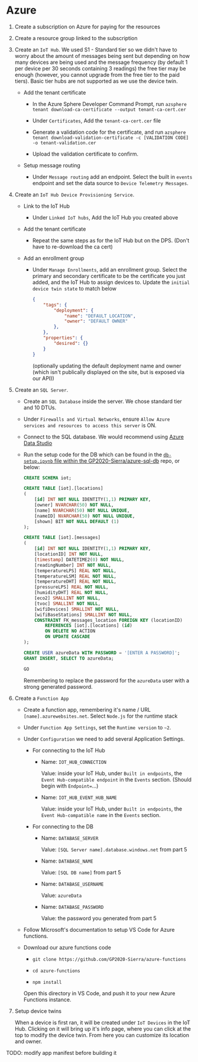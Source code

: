 # Azure

1) Create a subscription on Azure for paying for the resources

2) Create a resource group linked to the subscription

3) Create an `IoT Hub`. We used S1 - Standard tier so we didn't have to worry about the amount of messages being sent but depending on how many devices are being used and the message frequency (by default 1 per device per 30 seconds containing 3 readings) the free tier may be enough (however, you cannot upgrade from the free tier to the paid tiers). Basic tier hubs are not supported as we use the device twin.

    - Add the tenant certificate

        - In the Azure Sphere Developer Command Prompt, run `azsphere tenant download-ca-certificate --output tenant-ca-cert.cer`

        - Under `Certificates`, Add the `tenant-ca-cert.cer` file

        - Generate a validation code for the certificate, and run `azsphere tenant download-validation-certificate -c [VALIDATION CODE] -o tenant-validation.cer`

        - Upload the validation certificate to confirm.     

    - Setup message routing

        - Under `Message routing` add an endpoint. Select the built in `events` endpoint and set the data source to `Device Telemetry Messages`.

4) Create an `IoT Hub Device Provisioning Service`.

    - Link to the IoT Hub

        - Under `Linked IoT hubs`, Add the IoT Hub you created above

    - Add the tenant certificate

        - Repeat the same steps as for the IoT Hub but on the DPS. (Don't have to re-download the ca cert)

    - Add an enrollment group
    
        - Under `Manage Enrollments`, add an enrollment group. Select the primary and secondary certificate to be the certificate you just added, and the IoT Hub to assign devices to. Update the `initial device twin state` to match below

            ```json
            {
                "tags": {
                    "deployment": {
                        "name": "DEFAULT LOCATION",
                        "owner": "DEFAULT OWNER"
                    },
                },
                "properties": {
                    "desired": {}
                }
            }
            ```

            (optionally updating the default deployment name and owner (which isn't publically displayed on the site, but is exposed via our API))

5) Create an `SQL Server`.

    - Create an `SQL Database` inside the server. We chose standard tier and 10 DTUs.

    - Under `Firewalls and Virtual Networks`, ensure `Allow Azure services and resources to access this server` is ON.

    - Connect to the SQL database. We would recommend using [Azure Data Studio](https://docs.microsoft.com/en-us/sql/azure-data-studio/download-azure-data-studio?view=sql-server-ver15)

    - Run the setup code for the DB which can be found in the [`db-setup.ipynb` file within the GP2020-Sierra/azure-sql-db](https://github.com/GP2020-Sierra/azure-sql-db/blob/master/db-setup.ipynb) repo, or below:

        ```sql
        CREATE SCHEMA iot;

        CREATE TABLE [iot].[locations]
        (
            [id] INT NOT NULL IDENTITY(1,1) PRIMARY KEY,
            [owner] NVARCHAR(50) NOT NULL,
            [name] NVARCHAR(50) NOT NULL UNIQUE,
            [nameID] NVARCHAR(50) NOT NULL UNIQUE,
            [shown] BIT NOT NULL DEFAULT (1)
        );

        CREATE TABLE [iot].[messages]
        (
            [id] INT NOT NULL IDENTITY(1,1) PRIMARY KEY,
            [locationID] INT NOT NULL,
            [timestamp] DATETIME2(0) NOT NULL,
            [readingNumber] INT NOT NULL,
            [temperatureLPS] REAL NOT NULL,
            [temperatureLSM] REAL NOT NULL,
            [temperatureDHT] REAL NOT NULL,
            [pressureLPS] REAL NOT NULL,
            [humidityDHT] REAL NOT NULL,
            [eco2] SMALLINT NOT NULL,
            [tvoc] SMALLINT NOT NULL,
            [wifiDevices] SMALLINT NOT NULL,
            [wifiBaseStations] SMALLINT NOT NULL,
            CONSTRAINT FK_messages_location FOREIGN KEY (locationID)
                REFERENCES [iot].[locations] (id)
                ON DELETE NO ACTION
                ON UPDATE CASCADE
        );

        CREATE USER azureData WITH PASSWORD = '[ENTER A PASSWORD]';
        GRANT INSERT, SELECT TO azureData;

        GO
        ```

        Remembering to replace the password for the `azureData` user with a strong generated password.

6) Create a `Function App`

    - Create a function app, remembering it's name / URL `[name].azurewebsites.net`. Select `Node.js` for the runtime stack

    - Under `Function App Settings`, set the `Runtime version` to `~2`.

    - Under `Configuration` we need to add several Application Settings.

        - For connecting to the IoT Hub

            - Name: `IOT_HUB_CONNECTION`

              Value: inside your IoT Hub, under `Built in endpoints`, the `Event Hub-compatible endpoint` in the `Events` section. (Should begin with `Endpoint=`...)

            - Name: `IOT_HUB_EVENT_HUB_NAME`

              Value: inside your IoT Hub, under `Built in endpoints`, the `Event Hub-compatible name` in the `Events` section.

        - For connecting to the DB

            - Name: `DATABASE_SERVER`

              Value: `[SQL Server name].database.windows.net` from part 5

            - Name: `DATABASE_NAME`

              Value: `[SQL DB name]` from part 5

            - Name: `DATABASE_USERNAME`

              Value: `azureData`

            - Name: `DATABASE_PASSWORD`

              Value: the password you generated from part 5

    - Follow Microsoft's documentation to setup VS Code for Azure functions.

    - Download our azure functions code
        - `git clone https://github.com/GP2020-Sierra/azure-functions`
        
        - `cd azure-functions`
        
        - `npm install`
        
        Open this directory in VS Code, and push it to your new Azure Functions instance.

7) Setup device twins

    When a device is first ran, it will be created under `IoT Devices` in the IoT Hub. 
    Clicking on it will bring up it's info page, where you can click at the top to modify the device twin.
    From here you can customize its location and owner.


TODO: modify app manifest before building it